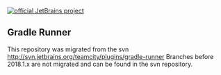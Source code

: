 [![official JetBrains project](https://jb.gg/badges/official-flat-square.svg)](https://confluence.jetbrains.com/display/ALL/JetBrains+on+GitHub)

Gradle Runner
---

This repository was migrated from the svn http://svn.jetbrains.org/teamcity/plugins/gradle-runner
Branches before 2018.1.x are not migrated and can be found in the svn repository.
